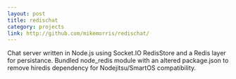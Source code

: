 ```yaml
---
layout: post
title: redischat
category: projects
link: http://github.com/mikemorris/redischat/
---
```


Chat server written in Node.js using Socket.IO RedisStore and a Redis layer for persistance. Bundled node_redis module with an altered package.json to remove hiredis dependency for Nodejitsu/SmartOS compatibility.
